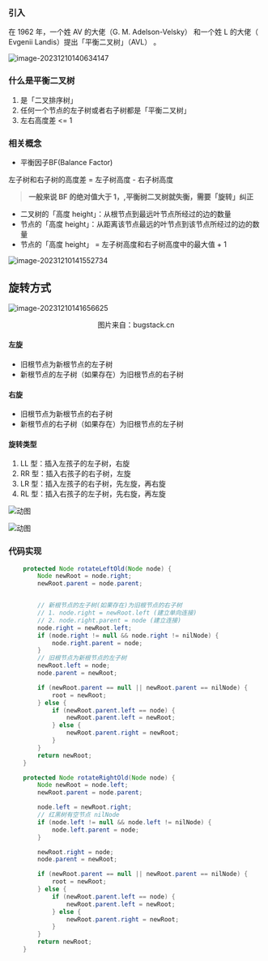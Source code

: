 ### 引入

在 1962 年，一个姓 AV 的大佬（G. M. Adelson-Velsky） 和一个姓 L 的大佬（ Evgenii Landis）提出「平衡二叉树」（AVL） 。



![image-20231210140634147](https://doublew2w-myblogimages.oss-cn-hangzhou.aliyuncs.com/img/202312101406674.png)


### 什么是平衡二叉树

1. 是「二叉排序树」
2. 任何一个节点的左子树或者右子树都是「平衡二叉树」
3. 左右高度差 <= 1



### 相关概念

- 平衡因子BF(Balance Factor)

左子树和右子树的高度差 = 左子树高度 - 右子树高度

>  **一般来说 BF 的绝对值大于 1，,平衡树二叉树就失衡，需要「旋转」纠正**

- 二叉树的「高度 height」：从根节点到最远叶节点所经过的边的数量
- 节点的「高度 height」：从距离该节点最远的叶节点到该节点所经过的边的数量
- 节点的「高度 height」 = 左子树高度和右子树高度中的最大值 + 1

![image-20231210141552734](https://doublew2w-myblogimages.oss-cn-hangzhou.aliyuncs.com/img/202312101415606.png)





## 旋转方式

![image-20231210141656625](https://doublew2w-myblogimages.oss-cn-hangzhou.aliyuncs.com/img/202312101416071.png)

<p style="text-align:center">图片来自：bugstack.cn</p>



#### 左旋

- 旧根节点为新根节点的左子树
- 新根节点的左子树（如果存在）为旧根节点的右子树

#### 右旋

- 旧根节点为新根节点的右子树
- 新根节点的右子树（如果存在）为旧根节点的左子树

#### 旋转类型

1. LL 型：插入左孩子的左子树，右旋
2. RR 型：插入右孩子的右子树，左旋
3. LR 型：插入左孩子的右子树，先左旋，再右旋
4. RL 型：插入右孩子的左子树，先右旋，再左旋



![动图](https://pic2.zhimg.com/v2-9247d59e93e9f7b3debb6fee9510a7f5_b.webp)

![动图](https://pic3.zhimg.com/v2-0e9657b952a8b92df9497570344e91de_b.webp)



### 代码实现

```java
    protected Node rotateLeftOld(Node node) {
        Node newRoot = node.right;
        newRoot.parent = node.parent;


        // 新根节点的左子树(如果存在)为旧根节点的右子树
        // 1. node.right = newRoot.left (建立单向连接)
        // 2. node.right.parent = node (建立连接)
        node.right = newRoot.left;
        if (node.right != null && node.right != nilNode) {
            node.right.parent = node;
        }
        // 旧根节点为新根节点的左子树
        newRoot.left = node;
        node.parent = newRoot;

        if (newRoot.parent == null || newRoot.parent == nilNode) {
            root = newRoot;
        } else {
            if (newRoot.parent.left == node) {
                newRoot.parent.left = newRoot;
            } else {
                newRoot.parent.right = newRoot;
            }
        }
        return newRoot;
    }
```



```java
    protected Node rotateRightOld(Node node) {
        Node newRoot = node.left;
        newRoot.parent = node.parent;

        node.left = newRoot.right;
        // 红黑树有空节点 nilNode
        if (node.left != null && node.left != nilNode) {
            node.left.parent = node;
        }

        newRoot.right = node;
        node.parent = newRoot;

        if (newRoot.parent == null || newRoot.parent == nilNode) {
            root = newRoot;
        } else {
            if (newRoot.parent.left == node) {
                newRoot.parent.left = newRoot;
            } else {
                newRoot.parent.right = newRoot;
            }
        }
        return newRoot;
    }
```

